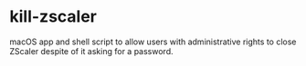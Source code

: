 # kill-zscaler
macOS app and shell script to allow users with administrative rights to close ZScaler despite of it asking for a password.
